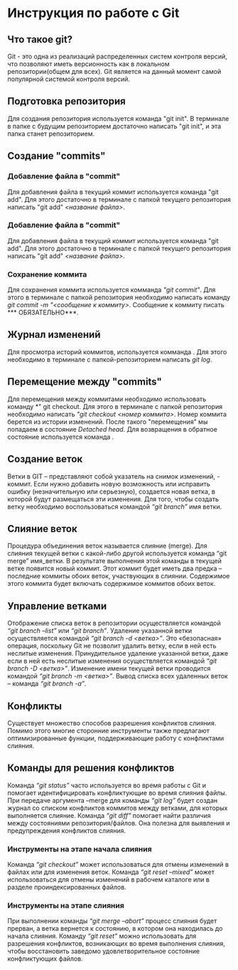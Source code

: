 # Инструкция по работе с Git

## Что такое git?
Git  - это одна из реализаций распределенных систем контроля версий, что позволяют иметь версионность как в локальном репозитории(общем для всех). Git является на данный момент самой популярной системой контроля версий.

## Подготовка репозитория
Для создания репозитория используется команда "git init". В терминале в папке с будущим репозиторием достаточно написать "git init", и эта папка станет репозиторием.

## Создание "commits"

###  Добавление файла в "commit"
Для добавления файла в текущий коммит используется команда "git add". Для этого достаточно в терминале с папкой текущего репозитория написать "git add" *<название файла>*.

###  Добавление файла в "commit"
Для добавления файла в текущий коммит используется команда "git add". Для этого достаточно в терминале с папкой текущего репозитория написать "git add" *<название файла>*.

### Сохранение коммита
Для сохранения коммита используется комманда *"git commit"*. Для этого в терминале с папкой репозитория необходимо написать команду *git commit -m "<сообщение к коммиту>*. Сообщение к коммиту писать *** ОБЯЗАТЕЛЬНО***.

## Журнал изменений
Для просмотра историй коммитов, используется комманда *<git log>*. Для этого необходимо в терминале с папкой-репозиторием написать *git log*.

## Перемещение между "commits"
Для перемещения между коммитами необходимо использовать команду *" git checkout. Для этого в терминале с папкой репозитория  необходимо написать *"git checkout <номер коммита>*. Номер коммита берется из истории изменений. После такого "перемещения" мы попадаем в состояние *Detached head*. Для возвращения в обратное состояние используется команда *<git checkout master>*.

## Создание веток 
Ветки в GIT – представляют собой указатель на снимок изменений, - коммит. 
Если нужно добавить новую возможность или исправить ошибку (незначительную или серьезную), создается  новая ветка, в которой будут размещаться эти изменения.
Для того, чтобы создать ветку необходимо воспользоваться командой *“git branch”*  имя ветки.

## Слияние веток 
Процедура объединения веток называется слияние (merge). Для слияния текущей ветки с какой-либо другой используется команда “git merge” имя_ветки. В результате выполнения этой команды в текущей ветке появится новый коммит. Этот коммит будет иметь два предка – последние коммиты обоих веток, участвующих в слиянии. Содержимое этого коммита будет включать содержимое коммитов обоих веток.

## Управление ветками
Отображение списка веток в репозитории осуществляется командой *“git branch –list”* или *“git branch”*. Удаление указанной ветки осуществляется командой *“git branch -d <ветка>”*. Это «безопасная» операция, поскольку Git не позволит удалить ветку, если в ней есть неслитые изменения. Принудительное удаление указанной ветки, даже если в ней есть неслитые изменения осуществляется 
командой *“git branch -D <ветка>”*. Изменение имени текущей ветки проводится командой *“git branch -m <ветка>”*. Вывод списка всех удаленных веток – команда  *“git branch -a”*.

## Конфликты
Существует множество способов разрешения конфликтов слияния. Помимо этого многие сторонние инструменты также предлагают оптимизированные функции, поддерживающие работу с конфликтами слияния.

## Команды для решения конфликтов
Команда *“git status”* часто используется во время работы с Git и помогает идентифицировать конфликтующие во время слияния файлы.
При передаче аргумента –merge для команды *“git log”* будет создан журнал со списком конфликтов коммитов между ветками, для которых выполняется слияние.
Команда *“git diff”* помогает найти различия между состояниями репозитория/файлов. Она полезна для выявления и предупреждения конфликтов слияния.

### Инструменты на этапе начала слияния 
Команда *“git checkout”* может использоваться для отмены изменений в файлах или для изменения веток.
Команда *“git reset –mixed”* может использоваться для отмены изменений в рабочем каталоге или в разделе проиндексированных файлов.

### Инструменты на этапе слияния 
При выполнении команды *“git merge –abort”* процесс слияния будет прерван, а ветка вернется к состоянию, в котором она находилась до начала слияния.
Команду *“git reset”* можно использовать для разрешения конфликтов, возникающих во время выполнения слияния, чтобы восстановить заведомо удовлетворительное состояние конфликтующих файлов.
